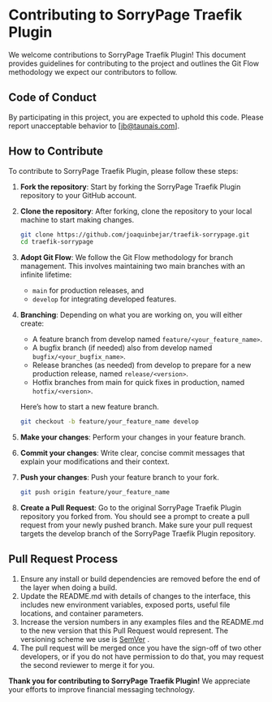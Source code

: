 # Contributing to SorryPage Traefik Plugin

We welcome contributions to SorryPage Traefik Plugin! This document provides guidelines for contributing to the project and outlines the Git Flow methodology we expect our contributors to follow.

## Code of Conduct

By participating in this project, you are expected to uphold this code. Please report unacceptable behavior to [jb@taunais.com].

## How to Contribute

To contribute to SorryPage Traefik Plugin, please follow these steps:

1. **Fork the repository**: Start by forking the SorryPage Traefik Plugin repository to your GitHub account.

2. **Clone the repository**: After forking, clone the repository to your local machine to start making changes.

   ```bash
   git clone https://github.com/joaquinbejar/traefik-sorrypage.git
   cd traefik-sorrypage
   ```

3. **Adopt Git Flow**: We follow the Git Flow methodology for branch management. This involves maintaining two main branches with an infinite lifetime:
   - `main` for production releases, and
   - `develop` for integrating developed features.

4. **Branching**: Depending on what you are working on, you will either create:
   - A feature branch from develop named `feature/<your_feature_name>`.
   - A bugfix branch (if needed) also from develop named `bugfix/<your_bugfix_name>`.
   - Release branches (as needed) from develop to prepare for a new production release, named `release/<version>`.
   - Hotfix branches from main for quick fixes in production, named `hotfix/<version>`.

   Here’s how to start a new feature branch.

      ```bash
      git checkout -b feature/your_feature_name develop
      ```

5. **Make your changes**: Perform your changes in your feature branch.
6. **Commit your changes**: Write clear, concise commit messages that explain your modifications and their context.
7. **Push your changes**: Push your feature branch to your fork.

    ```bash
    git push origin feature/your_feature_name
    ```
8. **Create a Pull Request**: Go to the original SorryPage Traefik Plugin repository you forked from. You should see a prompt to create a pull request from your newly pushed branch. Make sure your pull request targets the develop branch of the SorryPage Traefik Plugin repository.

## Pull Request Process

1. Ensure any install or build dependencies are removed before the end of the layer when doing a build.
2. Update the README.md with details of changes to the interface, this includes new environment variables, exposed ports, useful file locations, and container parameters.
3. Increase the version numbers in any examples files and the README.md to the new version that this Pull Request would represent. The versioning scheme we use is [SemVer](http://semver.org/) .
4. The pull request will be merged once you have the sign-off of two other developers, or if you do not have permission to do that, you may request the second reviewer to merge it for you.


**Thank you for contributing to SorryPage Traefik Plugin!** We appreciate your efforts to improve financial messaging technology.

